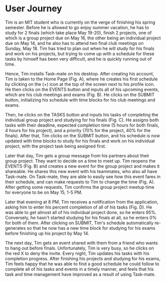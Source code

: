 # User Journey

Tim is an MIT student who is currently on the verge of finishing his
spring semester. Before he is allowed to go enjoy summer vacation, he has to study for 2 finals (which take place May 19-20), finish 2 projects, one of which is a group project due on May 16, the other being an individual project due on May 14, and he also has to attend two final club meetings on Sunday, May 18. Tim has tried to plan out when he will study for his finals and work on his projects, but trying to come up with a schedule for these tasks by himself has been very difficult, and he is quickly running out of time.

Hence, Tim installs Task-mate on his desktop. After creating his account, Tim is taken to the Home Page (Fig. A), where he creates his first schedule by clicking on the (+) icon at the top of the screen next to his profile icon. He then clicks on the EVENTS button and inputs all of his upcoming events, which are his club meetings and exams (Fig. B). He clicks on the SUBMIT button, initializing his schedule with time blocks for his club meetings and exams.

Then, he clicks on the TASKS button and inputs his tasks of completing the individual group project and studying for his finals (Fig. C). He assigns both tasks with their deadline, expected completion time (5 hours for both finals, 4 hours for his project), and a priority (70% for the project, 40% for the finals). After that, Tim clicks on the SUBMIT button, and his schedule is now updated with time blocks to study for his finals and work on his individual project, with the project task being assigned first.

Later that day, Tim gets a group message from his partners about their group project. They want to decide on a time to meet up. Tim reopens the EVENTS (Fig. B) and creates a new event for the group project and makes it shareable. He shares this new event with his teammates, who also all have Task-mate. On Task-mate, they are able to easily see how this event fares in their schedule, and can make requests to Tim to change the time (Fig. A). After getting some requests, Tim confirms the group project meetup time for everyone to be on May 15, 1-5 PM.

Later that evening at 8 PM, Tim receives a notification from the application, asking him to enter his percent completion of all of his tasks (Fig. D). He was able to get almost all of his individual project done, so he enters 95%. Conversely, he hasn't started studying for his finals at all, so he enters 0% for both of them. After clicking on SUBMIT, Tim's schedule automatically re-generates so that he now has a new time block for studying for his exams before finishing up his project by May 14.

The next day, Tim gets an event shared with them from a friend who wants to hang out before finals. Unfortunately, Tim is very busy, so he clicks on the red X to deny the invite. Every night, Tim updates his tasks with his completion progress. After finishing his projects and studying for his exams, Tim feels happy that he was able to find a good schedule he could follow to complete all of his tasks and events in a timely manner, and feels that his task and time management have improved as a result of using Task-mate.
